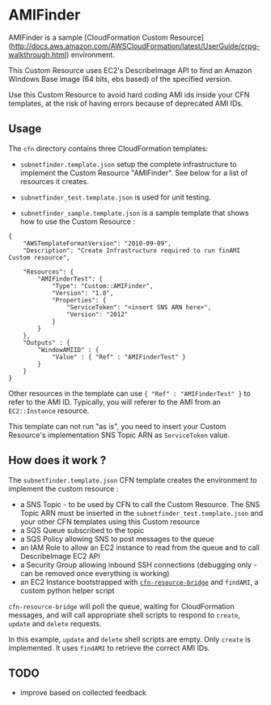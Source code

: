 AMIFinder
=========

AMIFinder is a sample [CloudFormation Custom Resource] (http://docs.aws.amazon.com/AWSCloudFormation/latest/UserGuide/crpg-walkthrough.html) environment.

This Custom Resource uses EC2's DescribeImage API to find an Amazon Windows Base image (64 bits, ebs based)
 of the specified version.

Use this Custom Resource to avoid hard coding AMI ids inside your CFN templates, at the risk of having errors because of deprecated AMI IDs.


Usage
-----

The ```cfn``` directory contains three CloudFormation templates:

- ```subnetfinder.template.json``` setup the complete infrastructure to implement the Custom Resource "AMIFinder".  See
below for a list of resources it creates.

- ```subnetfinder_test.template.json``` is used for unit testing.

- ```subnetfinder_sample.template.json``` is a sample template that shows how to use the Custom Resource :

```
{
    "AWSTemplateFormatVersion": "2010-09-09",
    "Description": "Create Infrastructure required to run finAMI Custom resource",

    "Resources": {
        "AMIFinderTest": {
            "Type": "Custom::AMIFinder",
            "Version": "1.0",
            "Properties": {
                "ServiceToken": "<insert SNS ARN here>",
                "Version": "2012"
            }
        }
    },
    "Outputs" : {
        "WindowAMIID" : {
            "Value" : { "Ref" : "AMIFinderTest" }
        }
    }
}
```

Other resources in the template can use ```{ "Ref" : "AMIFinderTest" }``` to refer to the AMI ID.  Typically, you will referer to the AMI from an ```EC2::Instance``` resource.

This template can not run "as is", you need to insert your Custom Resource's implementation SNS Topic ARN as
```ServiceToken``` value.

How does it work ?
------------------

The ```subnetfinder.template.json``` CFN template creates the environment to implement the custom resource :

- a SNS Topic - to be used by CFN to call the Custom Resource.  The SNS Topic ARN must be inserted in the
```subnetfinder_test.template.json``` and your other CFN templates using this Custom resource
- a SQS Queue subscribed to the topic
- a SQS Policy allowing SNS to post messages to the queue
- an IAM Role to allow an EC2 instance to read from the queue and to call DescribeImage EC2 API
- a Security Group allowing inbound SSH connections (debugging only - can be removed once everything is working)
- an EC2 Instance bootstrapped with [```cfn-resource-bridge```](https://github.com/aws/aws-cfn-resource-bridge) and
```findAMI```, a custom python helper script

```cfn-resource-bridge``` will poll the queue, waiting for CloudFormation messages, and will call appropriate shell
scripts to respond to ```create```, ```update``` and ```delete``` requests.

In this example, ```update``` and ```delete``` shell scripts are empty.  Only ```create``` is implemented.  It uses ```findAMI``` to retrieve the correct AMI IDs.

TODO
----

- improve based on collected feedback
